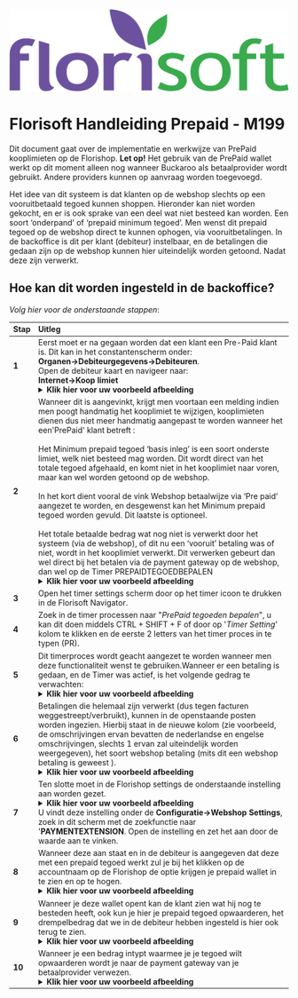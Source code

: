 <img src="../fslogo.png">

# Florisoft Handleiding Prepaid - M199

Dit document gaat over de implementatie en werkwijze van PrePaid kooplimieten op de Florishop. **Let op!** Het gebruik van de PrePaid wallet werkt op dit moment alleen nog wanneer Buckaroo als betaalprovider wordt gebruikt. Andere providers kunnen op aanvraag worden toegevoegd.

Het idee van dit systeem is dat klanten op de webshop slechts op een vooruitbetaald tegoed kunnen shoppen. Hieronder kan niet worden gekocht, en er is ook sprake van een deel wat niet besteed kan worden. Een soort ‘onderpand’ of ‘prepaid minimum tegoed’. Men wenst dit prepaid tegoed op de webshop direct te kunnen ophogen, via vooruitbetalingen. In de backoffice is dit per klant (debiteur) instelbaar, en de betalingen die gedaan zijn op de webshop kunnen hier uiteindelijk worden getoond. Nadat deze zijn verwerkt.

## Hoe kan dit worden ingesteld in de backoffice?

*Volg hier voor de onderstaande stappen*:

|Stap|Uitleg|
|:--|:--|
|**1**|Eerst moet er na gegaan worden dat een klant een Pre-Paid klant is. Dit kan in het constantenscherm onder: **Organen→Debiteurgegevens→Debiteuren**.<br>Open de debiteur kaart en navigeer naar:<br>**Internet→Koop limiet**<details><summary><b>Klik hier voor uw voorbeeld afbeelding</b></summary><img src="Pre Paid Kooplimiet/image1.png"></details>|
|**2**|Wanneer dit is aangevinkt, krijgt men voortaan een melding indien men poogt handmatig het kooplimiet te wijzigen, kooplimieten dienen dus niet meer handmatig aangepast te worden wanneer het een'PrePaid' klant betreft :<br><br>Het Minimum prepaid tegoed ‘basis inleg’ is een soort onderste limiet, welk niet besteed mag worden. Dit wordt direct van het totale tegoed afgehaald, en komt niet in het kooplimiet naar voren, maar kan wel worden getoond op de webshop.<Br><br>In het kort dient vooral de vink Webshop betaalwijze via ‘Pre paid’ aangezet te worden, en desgewenst kan het Minimum prepaid tegoed worden gevuld. Dit laatste is optioneel.<br><br>Het totale betaalde bedrag wat nog niet is verwerkt door het systeem (via de webshop), of dit nu een ‘vooruit’ betaling was of niet, wordt in het kooplimiet verwerkt. Dit verwerken gebeurt dan wel direct bij het betalen via de payment gateway op de webshop, dan wel op de Timer PREPAIDTEGOEDBEPALEN<details><summary><b>Klik hier voor uw voorbeeld afbeelding</b></summary><img src="Pre Paid Kooplimiet/image2.png"></details>|
|**3**|Open het timer settings scherm door op het timer icoon te drukken in de Florisoft Navigator.|
|**4**|Zoek in de timer processen naar "*PrePaid tegoeden bepalen*", u kan dit doen middels CTRL + SHIFT + F of door op '*Timer Setting*' kolom te klikken en de eerste 2 letters van het timer proces in te typen (PR).|
|**5**|Dit timerproces wordt geacht aangezet te worden wanneer men deze functionaliteit wenst te gebruiken.Wanneer er een betaling is gedaan, en de Timer was actief, is het volgende gedrag te verwachten:<details><summary><b>Klik hier voor uw voorbeeld afbeelding</b></summary><img src="Pre Paid Kooplimiet/image3.png"></details>|
|**6**|Betalingen die helemaal zijn verwerkt (dus tegen facturen weggestreept/verbruikt), kunnen in de openstaande posten worden ingezien. Hierbij staat in de nieuwe kolom (zie voorbeeld, de omschrijvingen ervan bevatten de nederlandse en engelse omschrijvingen, slechts 1 ervan zal uiteindelijk worden weergegeven), het soort webshop betaling (mits dit een webshop betaling is geweest ).<details><summary><b>Klik hier voor uw voorbeeld afbeelding</b></summary><img src="Pre Paid Kooplimiet/image6.png"></details>|
|**7**|Ten slotte moet in de Florishop settings de onderstaande instelling aan worden gezet.<details><summary><b>Klik hier voor uw voorbeeld afbeelding</b></summary><img src="Pre Paid Kooplimiet/image7.png"></details>U vindt deze instelling onder de **Configuratie→Webshop Settings**, zoek in dit scherm met de zoekfunctie naar '**PAYMENTEXTENSION**. Open de instelling en zet het aan door de waarde aan te vinken.|
|**8**|Wanneer deze aan staat en in de debiteur is aangegeven dat deze met een prepaid tegoed werkt zul je bij het klikken op de accountnaam op de Florishop de optie krijgen je prepaid wallet in te zien en op te hogen.<details><summary><b>Klik hier voor uw voorbeeld afbeelding</b></summary><img src="Pre Paid Kooplimiet/image8.png"></details>|
|**9**|Wanneer je deze wallet opent kan de klant zien wat hij nog te besteden heeft, ook kun je hier je prepaid tegoed opwaarderen, het drempelbedrag dat we in de debiteur hebben ingesteld is hier ook terug te zien.<details><summary><b>Klik hier voor uw voorbeeld afbeelding</b></summary><img src="Pre Paid Kooplimiet/image9.png"></details>|
|**10**|Wanneer je een bedrag intypt waarmee je je tegoed wilt opwaarderen wordt je naar de payment gateway van je betaalprovider verwezen.<details><summary><b>Klik hier voor uw voorbeeld afbeelding</b></summary><img src="Pre Paid Kooplimiet/image10.png"></details>|
